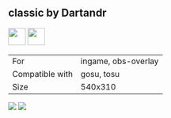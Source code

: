 ## classic by Dartandr

<a href="https://osuck.link/redirect/https://github.com/tosuapp/counters/releases/download/1.0/classic.by.dartandr.v1.0.zip" target="_blank"><img height="35" src="https://img.shields.io/badge/Download_PP_Counter-67A564?style=for-the-badge&logo=cloud&logoColor=white" /></a>  <a href="https://github.com/Dartandr" target="_blank"><img height="35" src="https://img.shields.io/badge/github-000000?style=for-the-badge&logo=github&logoColor=white" /></a>  

|||
| ------------- | ------------- |
| For | ingame, obs-overlay |
| Compatible with | gosu, tosu |
| Size |  540x310 |


<img src="/.github/images/classic by dartandr.jpg" /> <img src="/.github/gifs/classic by dartandr.gif" /> 
